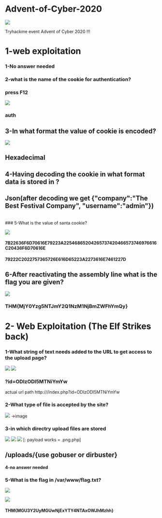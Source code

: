 # Advent-of-Cyber-2020
![](top.png)


Tryhackme event Advent of Cyber 2020 !!!

# 1-web exploitation 
### 1-No answer needed
### 2-what is the name of the cookie  for authentication?
### press F12 
![](4_1.png)
### auth

## 3-In what format the value of cookie is encoded?

![](1_1.png)

## Hexadecimal
## 4-Having decoding the cookie in what format data is stored in ?
## Json(after decoding we get {"company":"The Best Festival Company", "username":"admin"})
<br>
### 5-What is the value of santa cookie?

![](3_1.png)

#### 7B22636F6D70616E79223A22546865204265737420466573746976616C20436F6D70616E
#### 79222C2022757365726E616D65223A2273616E7461227D

## 6-After reactivating the assembly line what is the flag you are given?
![](2_1.png)
### THM{MjY0Yzg5NTJmY2Q1NzM1NjBmZWFhYmQy}


# 2- Web Exploitation (The Elf Strikes back)






### 1-What string of text needs added to the URL to get access to the upload page?
![](1_2.png)
![](2_2.png)

### ?id=ODIzODI5MTNiYmYw

actual url path http://<ip>/index.php?id=ODIzODI5MTNiYmYw

### 2-What type of file is accepted by the site?
![](3_2.png)
->image

### 3-in which directry upload files are stored
![](7_2.png)
![](4_2.png)
![](5_2.png)
[: payload works = <reverse-shell-file>.png.php]

## /uploads/{use gobuser or dirbuster}

#### 4-no answer needed


### 5-What is the flag in /var/www/flag.txt?
![](6_2.png)

![](8_2.png)
#### THM{MGU3Y2UyMGUwNjExYTY4NTAxOWJhMzhh}
